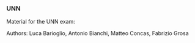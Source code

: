 ### UNN
Material for the UNN exam:

Authors: Luca Barioglio, Antonio Bianchi, Matteo Concas, Fabrizio Grosa
